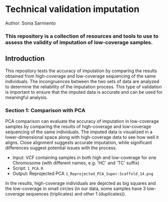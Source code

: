 # Technical validation imputation
Author: Sonia Sarmiento

### This repository is a collection of resources and tools to use to assess the validity of imputation of low-coverage samples. 

## Introduction 
This repository tests the accuracy of imputation by comparing the results obtained from high-coverage and low-coverage sequencing of the same individuals. The incongruences between the two sets of data are analyzed to determine the reliability of the imputation process. This type of validation is important to ensure that the imputed data is accurate and can be used for meaningful analysis. 

### Section 1: Comparison with PCA
PCA comparison can evaluate the accuracy of imputation in low-coverage samples by comparing the results of high-coverage and low-coverage sequencing of the same individuals. The imputed data is visualized in a lower-dimensional space along with high-coverage data to see how well it aligns. Close alignment suggests accurate imputation, while significant differences suggest potential issues with the process. 

* Input: VCF containing samples in both high and low-coverage for one Chromosome (with different names, e.g. 'HC' and 'TC' suffix)
* Script: ```1_PCA.R```
* Output: Reprojected PCA ```1_Reprojected_PCA_Super-Scaffold_14.png```

In the results, high-coverage individuals are depicted as big squares and the low-coverage in small circles (in our data, some samples have 3 low-coverage sequences (triplicates) and other 1 (duplicates)). 

